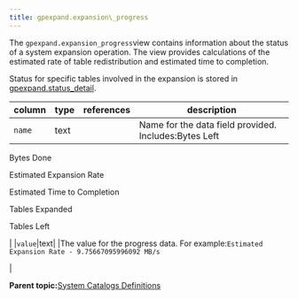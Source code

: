 ```yaml
---
title: gpexpand.expansion\_progress 
---
```


The `gpexpand.expansion_progress`view contains information about the status of a system expansion operation. The view provides calculations of the estimated rate of table redistribution and estimated time to completion.

Status for specific tables involved in the expansion is stored in [gpexpand.status\_detail](gp_expansion_tables.html).

|column|type|references|description|
|------|----|----------|-----------|
|`name`|text| |Name for the data field provided. Includes:Bytes Left

Bytes Done

Estimated Expansion Rate

Estimated Time to Completion

Tables Expanded

Tables Left

|
|`value`|text| |The value for the progress data. For example:`Estimated Expansion Rate - 9.75667095996092 MB/s`

|

**Parent topic:**[System Catalogs Definitions](../system_catalogs/catalog_ref-html.html)

